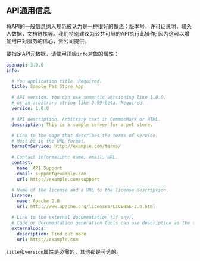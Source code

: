 ## API通用信息

将API的一般信息纳入规范被认为是一种很好的做法：版本号，许可证说明，联系人数据，文档链接等。我们特别建议为公共可用的API执行此操作; 因为这可以增加用户对服务的信心，贵公司提供。

要指定API元数据，请使用顶级`info`对象的属性：

```yaml
openapi: 3.0.0
info:

  # You application title. Required.
  title: Sample Pet Store App

  # API version. You can use semantic versioning like 1.0.0, 
  # or an arbitrary string like 0.99-beta. Required.
  version: 1.0.0 

  # API description. Arbitrary text in CommonMark or HTML.
  description: This is a sample server for a pet store.

  # Link to the page that describes the terms of service.
  # Must be in the URL format.
  termsOfService: http://example.com/terms/

  # Contact information: name, email, URL.
  contact:
    name: API Support
    email: support@example.com
    url: http://example.com/support

  # Name of the license and a URL to the license description.
  license:
    name: Apache 2.0
    url: http://www.apache.org/licenses/LICENSE-2.0.html

  # Link to the external documentation (if any).
  # Code or documentation generation tools can use description as the text of the link. 
  externalDocs:
    description: Find out more
    url: http://example.com
```

`title`和`version`属性是必需的，其他都是可选的。

 